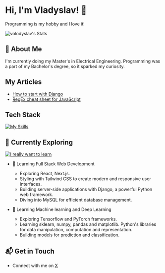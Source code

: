 # Hi, I'm Vladyslav! 👋

Programming is my hobby and I love it!

![volodyslav's Stats](https://github-readme-stats.vercel.app/api?username=volodyslav&theme=vue-dark&show_icons=true&hide_border=true&count_private=true)

## 🚀 About Me

I'm currently doing my Master's in Electrical Engineering. Programming was a part of my Bachelor's degree, so it sparked my curiosity. 

## My Articles
- [How to start with Django](https://dev.to/volodyslav/how-to-start-with-django-5cp5)
- [RegEx cheat sheet for JavaScript](https://dev.to/volodyslav/regex-cheat-sheet-for-javascript-6np)


## Tech Stack
[![My Skills](https://skillicons.dev/icons?i=js,html,css,bash,bootstrap,c,cs,django,fastapi,git,jest,matlab,mongodb,mysql,nodejs,postman,postgres,py,qt,react,sklearn,tailwind,tauri,tensorflow,vite)](https://skillicons.dev)

## 🌱 Currently Exploring
[![I really want to learn](https://skillicons.dev/icons?i=blender,cpp,d3,docker,dotnet,electron,flask,godot,nextjs,redis,rust,ts,threejs,vue)](https://skillicons.dev)
- 🚀 Learning Full Stack Web Development
  - Exploring React, Next.js.
  - Styling with Tailwind CSS to create modern and responsive user interfaces.
  - Building server-side applications with Django, a powerful Python web framework.
  - Diving into MySQL for efficient database management.
    
- 🤖 Learning Machine learning and Deep Learning
  - Exploring Tensorflow and PyTorch frameworks.
  - Learning sklearn, numpy, pandas and matplotlib. Python's libraries for data manipulation, computation and representation.
  - Building models for prediction and classification.

## 📬 Get in Touch

- Connect with me on [X]([https://twitter.com/introvertedbot](https://twitter.com/home))



<!--

Here are some ideas to get you started:

- 🔭 I’m currently working on ...
- 🌱 I’m currently learning ...
- 👯 I’m looking to collaborate on ...
- 🤔 I’m looking for help with ...
- 💬 Ask me about ...
- 📫 How to reach me: ...
- 😄 Pronouns: ...
- ⚡ Fun fact: ...
-->
